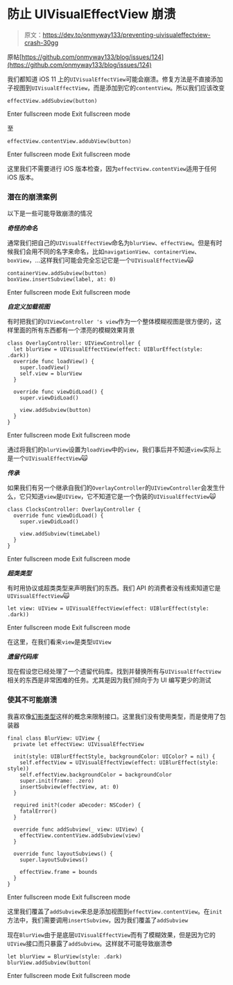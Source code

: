 # 防止 UIVisualEffectView 崩溃

> 原文：<https://dev.to/onmyway133/preventing-uivisualeffectview-crash-30gg>

原帖[https://github.com/onmyway133/blog/issues/124](https://github.com/onmyway133/blog/issues/124)

我们都知道 iOS 11 上的`UIVisualEffectView`可能会崩溃。修复方法是不直接添加子视图到`UIVisualEffectView`，而是添加到它的`contentView`。所以我们应该改变

```
effectView.addSubview(button) 
```

Enter fullscreen mode Exit fullscreen mode

至

```
effectView.contentView.addubView(button) 
```

Enter fullscreen mode Exit fullscreen mode

这里我们不需要进行 iOS 版本检查，因为`effectView.contentView`适用于任何 iOS 版本。

### 潜在的崩溃案例

以下是一些可能导致崩溃的情况

***奇怪的命名***

通常我们把自己的`UIVisualEffectView`命名为`blurView`、`effectView`。但是有时候我们会用不同的名字来命名，比如`navigationView`、`containerView`、`boxView`，...这样我们可能会完全忘记它是一个`UIVisualEffectView`🙀

```
containerView.addSubview(button)
boxView.insertSubview(label, at: 0) 
```

Enter fullscreen mode Exit fullscreen mode

***自定义加载视图***

有时把我们的`UIViewController 's view`作为一个整体模糊视图是很方便的，这样里面的所有东西都有一个漂亮的模糊效果背景

```
class OverlayController: UIViewController {
  let blurView = UIVisualEffectView(effect: UIBlurEffect(style: .dark))
  override func loadView() {
    super.loadView()
    self.view = blurView
  }

  override func viewDidLoad() {
    super.viewDidLoad()

    view.addSubview(button)
  }
} 
```

Enter fullscreen mode Exit fullscreen mode

通过将我们的`blurView`设置为`loadView`中的`view`，我们事后并不知道`view`实际上是一个`UIVisualEffectView`🙀

***传承***

如果我们有另一个继承自我们的`OverlayController`的`UIViewController`会发生什么，它只知道`view`是`UIView`，它不知道它是一个伪装的`UIVisualEffectView`🙀

```
class ClocksController: OverlayController {
  override func viewDidLoad() {
    super.viewDidLoad()

    view.addSubview(timeLabel)
  }
} 
```

Enter fullscreen mode Exit fullscreen mode

***超类类型***

有时用协议或超类类型来声明我们的东西。我们 API 的消费者没有线索知道它是`UIVisualEffectView`🙀

```
let view: UIView = UIVisualEffectView(effect: UIBlurEffect(style: .dark)) 
```

Enter fullscreen mode Exit fullscreen mode

在这里，在我们看来`view`是类型`UIView`

***遗留代码库***

现在假设您已经处理了一个遗留代码库。找到并替换所有与`UIVisualEffectView`相关的东西是非常困难的任务。尤其是因为我们倾向于为 UI 编写更少的测试

### 使其不可能崩溃

我喜欢像[幻影类型](https://wiki.haskell.org/Phantom_type)这样的概念来限制接口。这里我们没有使用类型，而是使用了包装器

```
final class BlurView: UIView {
  private let effectView: UIVisualEffectView

  init(style: UIBlurEffectStyle, backgroundColor: UIColor? = nil) {
    self.effectView = UIVisualEffectView(effect: UIBlurEffect(style: style))
    self.effectView.backgroundColor = backgroundColor
    super.init(frame: .zero)
    insertSubview(effectView, at: 0)
  }

  required init?(coder aDecoder: NSCoder) {
    fatalError()
  }

  override func addSubview(_ view: UIView) {
    effectView.contentView.addSubview(view)
  }

  override func layoutSubviews() {
    super.layoutSubviews()

    effectView.frame = bounds
  }
} 
```

Enter fullscreen mode Exit fullscreen mode

这里我们覆盖了`addSubview`来总是添加视图到`effectView.contentView`。在`init`方法中，我们需要调用`insertSubview`，因为我们覆盖了`addSubview`

现在`BlurView`由于是底层`UIVisualEffectView`而有了模糊效果，但是因为它的`UIView`接口而只暴露了`addSubview`。这样就不可能导致崩溃😎

```
let blurView = BlurView(style: .dark)
blurView.addSubview(button( 
```

Enter fullscreen mode Exit fullscreen mode